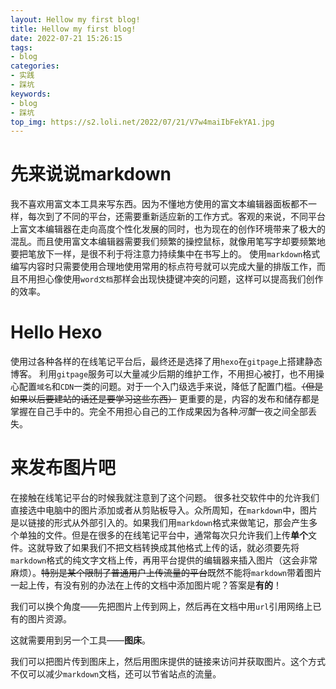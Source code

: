 ```yaml
---
layout: Hellow my first blog!
title: Hellow my first blog!
date: 2022-07-21 15:26:15
tags:
- blog
categories:
- 实践
- 踩坑
keywords: 
- blog
- 踩坑
top_img: https://s2.loli.net/2022/07/21/V7w4maiIbFekYA1.jpg
---
```

# 先来说说markdown
我不喜欢用富文本工具来写东西。因为不懂地方使用的富文本编辑器面板都不一样，每次到了不同的平台，还需要重新适应新的工作方式。客观的来说，不同平台上富文本编辑器在走向高度个性化发展的同时，也为现在的创作环境带来了极大的混乱。而且使用富文本编辑器需要我们频繁的操控鼠标，就像用笔写字却要频繁地要把笔放下一样，是很不利于将注意力持续集中在书写上的。
使用`markdown`格式编写内容时只需要使用合理地使用常用的标点符号就可以完成大量的排版工作，而且不用担心像使用`word文档`那样会出现快捷键冲突的问题，这样可以提高我们创作的效率。

# Hello Hexo
使用过各种各样的在线笔记平台后，最终还是选择了用`hexo`在`gitpage`上搭建静态博客。
利用`gitpage`服务可以大量减少后期的维护工作，不用担心被打，也不用操心配置`域名`和`CDN`一类的问题。对于一个入门级选手来说，降低了配置门槛。~~（但是如果以后要建站的话还是要学习这些东西）~~
更重要的是，内容的发布和储存都是掌握在自己手中的。完全不用担心自己的工作成果因为各种*河蟹*一夜之间全部丢失。

# 来发布图片吧
在接触在线笔记平台的时候我就注意到了这个问题。
很多社交软件中的允许我们直接选中电脑中的图片添加或者从剪贴板导入。众所周知，在`markdown`中，图片是以链接的形式从外部引入的。如果我们用`markdown`格式来做笔记，那会产生多个单独的文件。但是在很多的在线笔记平台中，通常每次只允许我们上传**单个**文件。这就导致了如果我们不把文档转换成其他格式上传的话，就必须要先将`markdown`格式的纯文字文档上传，再用平台提供的编辑器来插入图片（这会非常麻烦）。~~特别是某个限制了普通用户上传流量的平台~~既然不能将`markdown`带着图片一起上传，有没有别的办法在上传的文档中添加图片呢？答案是**有的**！

我们可以换个角度——先把图片上传到网上，然后再在文档中用`url`引用网络上已有的图片资源。

这就需要用到另一个工具——**图床**。

我们可以把图片传到图床上，然后用图床提供的链接来访问并获取图片。这个方式不仅可以减少`markdown`文档，还可以节省站点的流量。